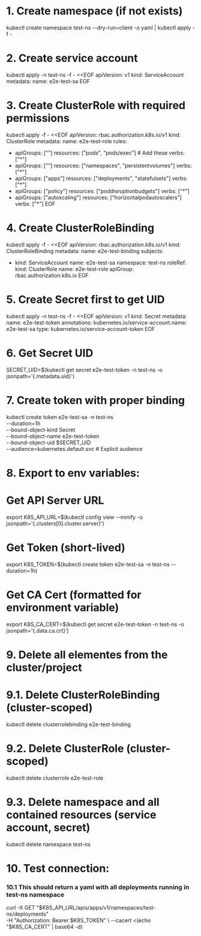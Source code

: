 # 1. Create namespace (if not exists)
kubectl create namespace test-ns --dry-run=client -o yaml | kubectl apply -f -

# 2. Create service account
kubectl apply -n test-ns -f - <<EOF
apiVersion: v1
kind: ServiceAccount
metadata:
  name: e2e-test-sa
EOF

# 3. Create ClusterRole with required permissions
kubectl apply -f - <<EOF
apiVersion: rbac.authorization.k8s.io/v1
kind: ClusterRole
metadata:
  name: e2e-test-role
rules:
- apiGroups: [""]
  resources: ["pods", "pods/exec"]  # Add these
  verbs: ["*"]
- apiGroups: [""]
  resources: ["namespaces", "persistentvolumes"]
  verbs: ["*"]
- apiGroups: ["apps"]
  resources: ["deployments", "statefulsets"]
  verbs: ["*"]
- apiGroups: ["policy"]
  resources: ["poddisruptionbudgets"]
  verbs: ["*"]
- apiGroups: ["autoscaling"]
  resources: ["horizontalpodautoscalers"]
  verbs: ["*"]
EOF

# 4. Create ClusterRoleBinding
kubectl apply -f - <<EOF
apiVersion: rbac.authorization.k8s.io/v1
kind: ClusterRoleBinding
metadata:
  name: e2e-test-binding
subjects:
- kind: ServiceAccount
  name: e2e-test-sa
  namespace: test-ns
roleRef:
  kind: ClusterRole
  name: e2e-test-role
  apiGroup: rbac.authorization.k8s.io
EOF

# 5. Create Secret first to get UID
kubectl apply -n test-ns -f - <<EOF
apiVersion: v1
kind: Secret
metadata:
  name: e2e-test-token
  annotations:
    kubernetes.io/service-account.name: e2e-test-sa
type: kubernetes.io/service-account-token
EOF

# 6. Get Secret UID
SECRET_UID=$(kubectl get secret e2e-test-token -n test-ns -o jsonpath='{.metadata.uid}')

# 7. Create token with proper binding
kubectl create token e2e-test-sa -n test-ns \
  --duration=1h \
  --bound-object-kind Secret \
  --bound-object-name e2e-test-token \
  --bound-object-uid $SECRET_UID \
  --audience=kubernetes.default.svc  # Explicit audience

# 8. Export to env variables:

# Get API Server URL
export K8S_API_URL=$(kubectl config view --minify -o jsonpath='{.clusters[0].cluster.server}')

# Get Token (short-lived)
export K8S_TOKEN=$(kubectl create token e2e-test-sa -n test-ns --duration=1h)

# Get CA Cert (formatted for environment variable)
export K8S_CA_CERT=$(kubectl get secret e2e-test-token -n test-ns -o jsonpath='{.data.ca\.crt}')

# 9. Delete all elementes from the cluster/project

# 9.1. Delete ClusterRoleBinding (cluster-scoped)
kubectl delete clusterrolebinding e2e-test-binding

# 9.2. Delete ClusterRole (cluster-scoped)
kubectl delete clusterrole e2e-test-role

# 9.3. Delete namespace and all contained resources (service account, secret)
kubectl delete namespace test-ns


# 10. Test connection:

### 10.1 This should return a yaml with all deployments running in test-ns namespace
curl -X GET "$K8S_API_URL/apis/apps/v1/namespaces/test-ns/deployments" \
  -H "Authorization: Bearer $K8S_TOKEN" \
  --cacert <(echo "$K8S_CA_CERT" | base64 -d)

